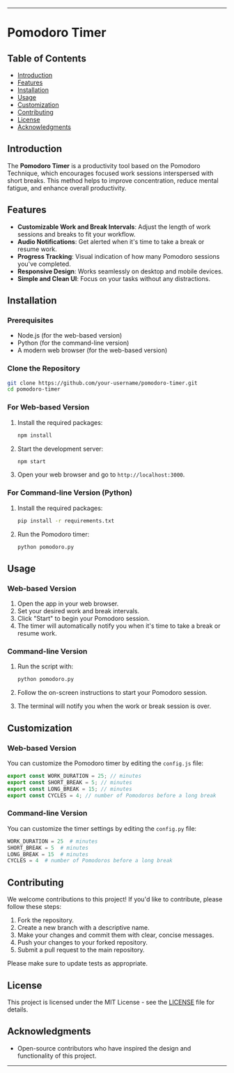 

---

# Pomodoro Timer

## Table of Contents

- [Introduction](#introduction)
- [Features](#features)
- [Installation](#installation)
- [Usage](#usage)
- [Customization](#customization)
- [Contributing](#contributing)
- [License](#license)
- [Acknowledgments](#acknowledgments)

## Introduction

The **Pomodoro Timer** is a productivity tool based on the Pomodoro Technique, which encourages focused work sessions interspersed with short breaks. This method helps to improve concentration, reduce mental fatigue, and enhance overall productivity.

## Features

- **Customizable Work and Break Intervals**: Adjust the length of work sessions and breaks to fit your workflow.
- **Audio Notifications**: Get alerted when it's time to take a break or resume work.
- **Progress Tracking**: Visual indication of how many Pomodoro sessions you've completed.
- **Responsive Design**: Works seamlessly on desktop and mobile devices.
- **Simple and Clean UI**: Focus on your tasks without any distractions.

## Installation

### Prerequisites

- Node.js (for the web-based version)
- Python (for the command-line version)
- A modern web browser (for the web-based version)

### Clone the Repository

```bash
git clone https://github.com/your-username/pomodoro-timer.git
cd pomodoro-timer
```

### For Web-based Version

1. Install the required packages:

    ```bash
    npm install
    ```

2. Start the development server:

    ```bash
    npm start
    ```

3. Open your web browser and go to `http://localhost:3000`.

### For Command-line Version (Python)

1. Install the required packages:

    ```bash
    pip install -r requirements.txt
    ```

2. Run the Pomodoro timer:

    ```bash
    python pomodoro.py
    ```

## Usage

### Web-based Version

1. Open the app in your web browser.
2. Set your desired work and break intervals.
3. Click "Start" to begin your Pomodoro session.
4. The timer will automatically notify you when it's time to take a break or resume work.

### Command-line Version

1. Run the script with:

    ```bash
    python pomodoro.py
    ```

2. Follow the on-screen instructions to start your Pomodoro session.
3. The terminal will notify you when the work or break session is over.

## Customization

### Web-based Version

You can customize the Pomodoro timer by editing the `config.js` file:

```javascript
export const WORK_DURATION = 25; // minutes
export const SHORT_BREAK = 5; // minutes
export const LONG_BREAK = 15; // minutes
export const CYCLES = 4; // number of Pomodoros before a long break
```

### Command-line Version

You can customize the timer settings by editing the `config.py` file:

```python
WORK_DURATION = 25  # minutes
SHORT_BREAK = 5  # minutes
LONG_BREAK = 15  # minutes
CYCLES = 4  # number of Pomodoros before a long break
```

## Contributing

We welcome contributions to this project! If you'd like to contribute, please follow these steps:

1. Fork the repository.
2. Create a new branch with a descriptive name.
3. Make your changes and commit them with clear, concise messages.
4. Push your changes to your forked repository.
5. Submit a pull request to the main repository.

Please make sure to update tests as appropriate.

## License

This project is licensed under the MIT License - see the [LICENSE](LICENSE) file for details.

## Acknowledgments

- Open-source contributors who have inspired the design and functionality of this project.

---
